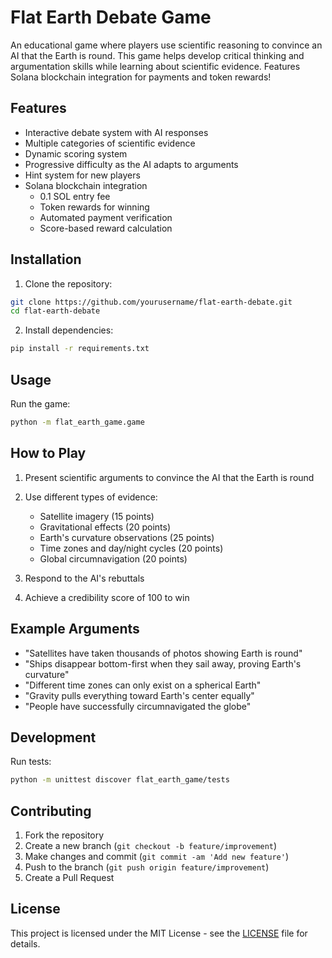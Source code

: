 # Flat Earth Debate Game

An educational game where players use scientific reasoning to convince an AI that the Earth is round. This game helps develop critical thinking and argumentation skills while learning about scientific evidence. Features Solana blockchain integration for payments and token rewards!

## Features

- Interactive debate system with AI responses
- Multiple categories of scientific evidence
- Dynamic scoring system
- Progressive difficulty as the AI adapts to arguments
- Hint system for new players
- Solana blockchain integration
  - 0.1 SOL entry fee
  - Token rewards for winning
  - Automated payment verification
  - Score-based reward calculation

## Installation

1. Clone the repository:
```bash
git clone https://github.com/yourusername/flat-earth-debate.git
cd flat-earth-debate
```

2. Install dependencies:
```bash
pip install -r requirements.txt
```

## Usage

Run the game:
```bash
python -m flat_earth_game.game
```

## How to Play

1. Present scientific arguments to convince the AI that the Earth is round
2. Use different types of evidence:
   - Satellite imagery (15 points)
   - Gravitational effects (20 points)
   - Earth's curvature observations (25 points)
   - Time zones and day/night cycles (20 points)
   - Global circumnavigation (20 points)

3. Respond to the AI's rebuttals
4. Achieve a credibility score of 100 to win

## Example Arguments

- "Satellites have taken thousands of photos showing Earth is round"
- "Ships disappear bottom-first when they sail away, proving Earth's curvature"
- "Different time zones can only exist on a spherical Earth"
- "Gravity pulls everything toward Earth's center equally"
- "People have successfully circumnavigated the globe"

## Development

Run tests:
```bash
python -m unittest discover flat_earth_game/tests
```

## Contributing

1. Fork the repository
2. Create a new branch (`git checkout -b feature/improvement`)
3. Make changes and commit (`git commit -am 'Add new feature'`)
4. Push to the branch (`git push origin feature/improvement`)
5. Create a Pull Request

## License

This project is licensed under the MIT License - see the [LICENSE](LICENSE) file for details.